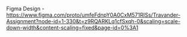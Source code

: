 Figma Design - https://www.figma.com/proto/umfeFdnpY0A0CxM571RISs/Travander-Assignment?node-id=1-330&t=z9RQARKLq1cfSxqh-0&scaling=scale-down-width&content-scaling=fixed&page-id=0%3A1

